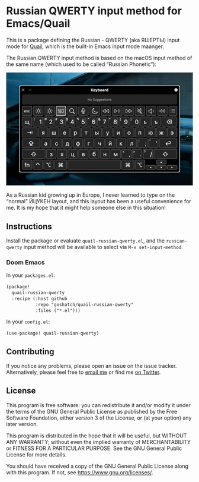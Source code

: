 # Russian QWERTY input method for Emacs/Quail

This is a package defining the Russian - QWERTY (aka ЯШЕРТЫ) input mode for [Quail](https://github.com/jwiegley/emacs-release/blob/master/lisp/international/quail.el), which is the built-in Emacs input mode maanger.

The Russian QWERTY input method is based on the macOS input method of the same name (which used to be called “Russian Phonetic”):

![Screenshot](./screenshot.png)

As a Russian kid growing up in Europe, I never learned to type on the “normal” ЙЦУКЕН layout, and this layout has been a useful convenience for me. It is my hope that it might help someone else in this situation!

## Instructions

Install the package or evaluate `quail-russian-qwerty.el`, and the `russian-qwerty` input method will be available to select via `M-x set-input-method`.

### Doom Emacs

In your `packages.el`:

```elisp
(package!
  quail-russian-qwerty
  :recipe (:host github
           :repo "goshatch/quail-russian-qwerty"
           :files ("*.el")))
```

In your `config.el`:

```elisp
(use-package! quail-russian-qwerty)
```

## Contributing

If you notice any problems, please open an issue on the issue tracker. Alternatively, please feel free to [email me](mailto:mail@gosha.net) or find me [on Twitter](https://twitter.com/goshatch).

## License

This program is free software: you can redistribute it and/or modify it under the terms of the GNU General Public License as published by the Free Software Foundation, either version 3 of the License, or (at your option) any later version.

This program is distributed in the hope that it will be useful, but WITHOUT ANY WARRANTY; without even the implied warranty of MERCHANTABILITY or FITNESS FOR A PARTICULAR PURPOSE. See the GNU General Public License for more details.

You should have received a copy of the GNU General Public License along with this program. If not, see <https://www.gnu.org/licenses/>.
